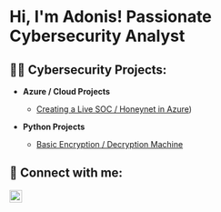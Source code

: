 <h1>Hi, I'm Adonis! Passionate Cybersecurity Analyst

<h2>👨‍💻 Cybersecurity Projects:</h2>

- <b>Azure / Cloud Projects</b>
  - [Creating a Live SOC / Honeynet in Azure](https://github.com/Adonis-TG1/Cloud-SOC/blob/main/README.md))

 
- <b>Python Projects</b>
  - [Basic Encryption / Decryption Machine](https://github.com/Adonis-TG1/Basic-Encryption-Decryption-Machine)




<h2> 🤳 Connect with me:</h2>


[<img align="left" alt="JoshMadakor | LinkedIn" width="22px" src="https://cdn.jsdelivr.net/npm/simple-icons@v3/icons/linkedin.svg" />][linkedin]


[linkedin]: https://www.linkedin.com/in/adonis-demetriou-692541246/


